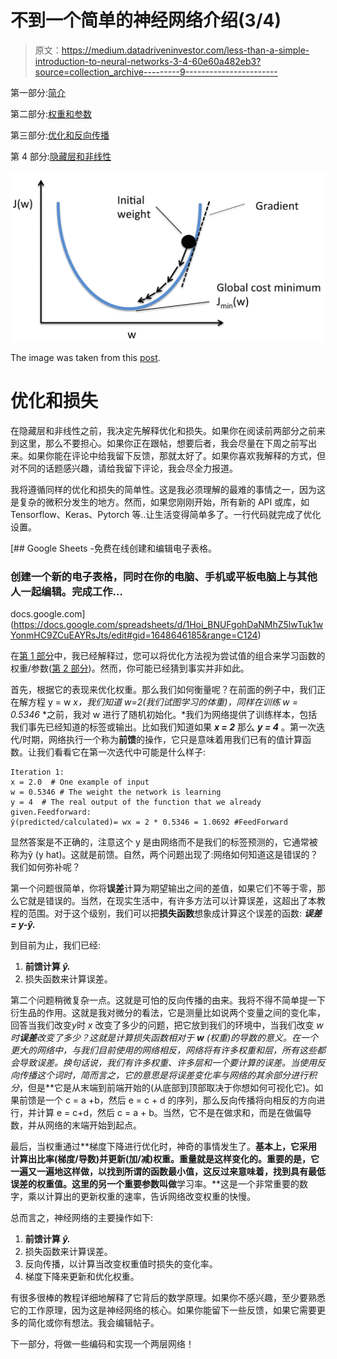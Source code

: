 # 不到一个简单的神经网络介绍(3/4)

> 原文：<https://medium.datadriveninvestor.com/less-than-a-simple-introduction-to-neural-networks-3-4-60e60a482eb3?source=collection_archive---------9----------------------->

第一部分:[简介](https://medium.com/datadriveninvestor/less-than-a-simple-introduction-to-neural-networks-1-2-d48c9843102b)

第二部分:[权重和参数](https://medium.com/datadriveninvestor/less-than-a-simple-introduction-to-neural-networks-2-4-35326721f6af)

第三部分:[优化和反向传播](https://medium.com/datadriveninvestor/less-than-a-simple-introduction-to-neural-networks-3-4-60e60a482eb3)

第 4 部分:[隐藏层和非线性](https://medium.com/@ahmedbahaaselim/less-than-a-simple-introduction-to-neural-networks-4-4-c11ecbfc6c11?sk=cc093344c56ad045af667454c78b61ab)

![](img/3261cd0d993540a48da243bc3b8162e5.png)

The image was taken from this [post](https://hackernoon.com/gradient-descent-aynk-7cbe95a778da).

# 优化和损失

在隐藏层和非线性之前，我决定先解释优化和损失。如果你在阅读前两部分之前来到这里，那么不要担心。如果你正在跟帖，想要后者，我会尽量在下周之前写出来。如果你能在评论中给我留下反馈，那就太好了。如果你喜欢我解释的方式，但对不同的话题感兴趣，请给我留下评论，我会尽全力报道。

我将遵循同样的优化和损失的简单性。这是我必须理解的最难的事情之一，因为这是复杂的微积分发生的地方。然而，如果您刚刚开始，所有新的 API 或库，如 Tensorflow、Keras、Pytorch 等..让生活变得简单多了。一行代码就完成了优化设置。

 [## Google Sheets -免费在线创建和编辑电子表格。

### 创建一个新的电子表格，同时在你的电脑、手机或平板电脑上与其他人一起编辑。完成工作…

docs.google.com](https://docs.google.com/spreadsheets/d/1Hoi_BNUFgohDaNMhZ5lwTuk1wYonmHC9ZCuEAYRsJts/edit#gid=1648646185&range=C124) 

在[第 1 部分](https://medium.com/datadriveninvestor/less-than-a-simple-introduction-to-neural-networks-1-2-d48c9843102b)中，我已经解释过，您可以将优化方法视为尝试值的组合来学习函数的权重/参数([第 2 部分](https://medium.com/datadriveninvestor/less-than-a-simple-introduction-to-neural-networks-2-4-35326721f6af))。然而，你可能已经猜到事实并非如此。

首先，根据它的表现来优化权重。那么我们如何衡量呢？在前面的例子中，我们正在解方程 y = w *x，我们知道 w=2(我们试图学习的体重)，同样在训练 w = 0.5346* *之前，我对 w 进行了随机初始化。*我们为网络提供了训练样本，包括我们事先已经知道的标签或输出。比如我们知道如果 ***x = 2*** 那么 ***y = 4*** 。第一次迭代/时期，网络执行一个称为**前馈**的操作，它只是意味着用我们已有的值计算函数。让我们看看它在第一次迭代中可能是什么样子:

```
Iteration 1:
x = 2.0  # One example of input
w = 0.5346 # The weight the network is learning
y = 4  # The real output of the function that we already given.Feedforward:
ŷ(predicted/calculated)= wx = 2 * 0.5346 = 1.0692 #FeedForward
```

显然答案是不正确的，注意这个 y 是由网络而不是我们的标签预测的，它通常被称为ŷ (y hat)。这就是前馈。自然，两个问题出现了:网络如何知道这是错误的？我们如何弥补呢？

第一个问题很简单，你将**误差**计算为期望输出之间的差值，如果它们不等于零，那么它就是错误的。当然，在现实生活中，有许多方法可以计算误差，这超出了本教程的范围。对于这个级别，我们可以把**损失函数**想象成计算这个误差的函数: ***误差= y-ŷ.***

到目前为止，我们已经:

1.  **前馈计算 *ŷ.***
2.  损失函数来计算误差。

第二个问题稍微复杂一点。这就是可怕的反向传播的由来。我将不得不简单提一下衍生品的作用。这就是我对微分的看法，它是测量比如说两个变量之间的变化率，回答当我们改变*y*时 *x* 改变了多少的问题，把它放到我们的环境中，当我们改变 *w 时**误差**改变了多少？*这就是计算损失函数相对于 ***w*** (权重)的导数的意义。在一个更大的网络中，与我们目前使用的网络相反，网络将有许多权重和层，所有这些都会导致误差。换句话说，我们有许多权重、许多层和一个要计算的误差。当使用反向传播这个词时，简而言之，它的意思是将误差变化率与网络的其余部分进行积分**，但是**它是从末端到前端开始的(从底部到顶部取决于你想如何可视化它)。如果前馈是一个 c = a +b，然后 e = c + d 的序列，那么反向传播将向相反的方向进行，并计算 e = c+d，然后 c = a + b。当然，它不是在做求和，而是在做偏导数，并从网络的末端开始到起点。

最后，当权重通过**梯度下降进行优化时，神奇的事情发生了。**基本上，它采用计算出比率(梯度/导数)并更新(加/减)权重。重量就是这样变化的。重要的是，它一遍又一遍地这样做，以找到所谓的函数最小值，这反过来意味着，找到具有最低误差的权重值。这里的另一个重要参数叫做**学习率。**这是一个非常重要的数字，乘以计算出的更新权重的速率，告诉网络改变权重的快慢。

总而言之，神经网络的主要操作如下:

1.  **前馈计算 *ŷ.***
2.  损失函数来计算误差。
3.  反向传播，以计算当改变权重值时损失的变化率。
4.  梯度下降来更新和优化权重。

有很多很棒的教程详细地解释了它背后的数学原理。如果你不感兴趣，至少要熟悉它的工作原理，因为这是神经网络的核心。如果你能留下一些反馈，如果它需要更多的简化或你有想法。我会编辑帖子。

下一部分，将做一些编码和实现一个两层网络！